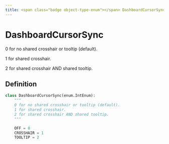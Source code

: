 ```yaml
---
title: <span class="badge object-type-enum"></span> DashboardCursorSync
---
```

# <span class="badge object-type-enum"></span> DashboardCursorSync

0 for no shared crosshair or tooltip (default).

1 for shared crosshair.

2 for shared crosshair AND shared tooltip.

## Definition

```python
class DashboardCursorSync(enum.IntEnum):
    """
    0 for no shared crosshair or tooltip (default).
    1 for shared crosshair.
    2 for shared crosshair AND shared tooltip.
    """

    OFF = 0
    CROSSHAIR = 1
    TOOLTIP = 2
```

